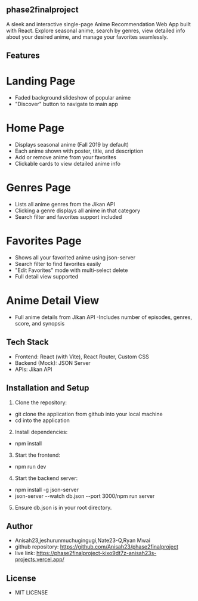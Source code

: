 ## phase2finalproject
A sleek and interactive single-page Anime Recommendation Web App built with React. Explore seasonal anime, search by genres, view detailed info about your desired anime, and manage your favorites seamlessly.

## Features
# Landing Page
- Faded background slideshow of popular anime
- "Discover" button to navigate to main app

# Home Page
- Displays seasonal anime (Fall 2019 by default)
- Each anime shown with poster, title, and description
- Add or remove anime from your favorites
- Clickable cards to view detailed anime info

# Genres Page
- Lists all anime genres from the Jikan API
- Clicking a genre displays all anime in that category
- Search filter and favorites support included

# Favorites Page
- Shows all your favorited anime using json-server
- Search filter to find favorites easily
- "Edit Favorites" mode with multi-select delete
- Full detail view supported

# Anime Detail View
- Full anime details from Jikan API
-Includes number of episodes, genres, score, and synopsis

## Tech Stack
- Frontend: React (with Vite), React Router, Custom CSS
- Backend (Mock): JSON Server
- APIs: Jikan API

## Installation and Setup
1. Clone the repository:
- git clone the application from github into your local machine
- cd into the application
2. Install dependencies:
- npm install
3. Start the frontend:
- npm run dev
4. Start the backend server:
- npm install -g json-server
- json-server --watch db.json --port 3000/npm run server
5. Ensure db.json is in your root directory.

## Author
- Anisah23,jeshurunmuchugingugi,Nate23-Q,Ryan Mwai
- github repository: https://github.com/Anisah23/phase2finalproject
- live link: https://phase2finalproject-kixo9dt7z-anisah23s-projects.vercel.app/

## License
- MIT LICENSE